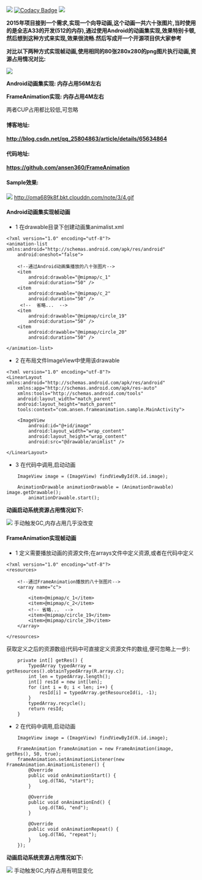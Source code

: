 [![](https://jitpack.io/v/ansen360/FrameAnimation.svg)](https://jitpack.io/#ansen360/FrameAnimation)
[![Codacy Badge](https://api.codacy.com/project/badge/Grade/68590d8a37394b2ca7298c5ddadd2310)](https://www.codacy.com/app/ansen360/FrameAnimation?utm_source=github.com&amp;utm_medium=referral&amp;utm_content=ansen360/FrameAnimation&amp;utm_campaign=Badge_Grade)
[![](https://img.shields.io/badge/author-ansen-ff69b4.svg)](http://blog.csdn.net/qq_25804863?viewmode=contents)

**2015年项目接到一个需求,实现一个向导动画,这个动画一共六十张图片,当时使用的是全志A33的开发(512的内存),通过使用Android的动画集实现,效果特别卡顿,然后想到这种方式来实现,效果很流畅.然后写成开一个开源项目供大家参考**

**对比以下两种方式实现帧动画,使用相同的80张280x280的png图片执行动画,资源占用情况对比:**

![](http://oma689k8f.bkt.clouddn.com/note/3/3.png)

**Android动画集实现: 内存占用56M左右**

**FrameAnimation实现: 内存占用4M左右**

两者CUP占用都比较低,可忽略

#### 博客地址:
**http://blog.csdn.net/qq_25804863/article/details/65634864**

#### 代码地址:
**https://github.com/ansen360/FrameAnimation**

#### Sample效果:
![](http://oma689k8f.bkt.clouddn.com/note/3/4.gif)
http://oma689k8f.bkt.clouddn.com/note/3/4.gif
#### Android动画集实现帧动画
- 1 在drawable目录下创建动画集animalist.xml
```
<?xml version="1.0" encoding="utf-8"?>
<animation-list xmlns:android="http://schemas.android.com/apk/res/android"
    android:oneshot="false">

    <!--通过Android动画集播放的八十张图片-->
    <item
        android:drawable="@mipmap/c_1"
        android:duration="50" />
    <item
        android:drawable="@mipmap/c_2"
        android:duration="50" />
     <!--  省略...  -->
    <item
        android:drawable="@mipmap/circle_19"
        android:duration="50" />
    <item
        android:drawable="@mipmap/circle_20"
        android:duration="50" />

</animation-list>
```

- 2 在布局文件ImageView中使用该drawable
```
<?xml version="1.0" encoding="utf-8"?>
<LinearLayout xmlns:android="http://schemas.android.com/apk/res/android"
    xmlns:app="http://schemas.android.com/apk/res-auto"
    xmlns:tools="http://schemas.android.com/tools"
    android:layout_width="match_parent"
    android:layout_height="match_parent"
    tools:context="com.ansen.frameanimation.sample.MainActivity">

    <ImageView
        android:id="@+id/image"
        android:layout_width="wrap_content"
        android:layout_height="wrap_content"
        android:src="@drawable/animlist" />

</LinearLayout>

```
- 3 在代码中调用,启动动画
```
    ImageView image = (ImageView) findViewById(R.id.image);

    AnimationDrawable animationDrawable = (AnimationDrawable) image.getDrawable();
        animationDrawable.start();
```
**动画启动系统资源占用情况如下:**

![](http://oma689k8f.bkt.clouddn.com/note/3/1.png)
手动触发GC,内存占用几乎没改变



#### FrameAnimation实现帧动画
- 1 定义需要播放动画的资源文件;在arrays文件中定义资源,或者在代码中定义
```
<?xml version="1.0" encoding="utf-8"?>
<resources>

    <!--通过FrameAnimation播放的八十张图片-->
    <array name="c">

        <item>@mipmap/c_1</item>
        <item>@mipmap/c_2</item>
        <!-- 省略...  -->
        <item>@mipmap/circle_19</item>
        <item>@mipmap/circle_20</item>
    </array>

</resources>
```
获取定义之后的资源数组(代码中可直接定义资源文件的数组,便可忽略上一步):
```
    private int[] getRes() {
        TypedArray typedArray = getResources().obtainTypedArray(R.array.c);
        int len = typedArray.length();
        int[] resId = new int[len];
        for (int i = 0; i < len; i++) {
            resId[i] = typedArray.getResourceId(i, -1);
        }
        typedArray.recycle();
        return resId;
    }
```
- 2 在代码中调用,启动动画
```
    ImageView image = (ImageView) findViewById(R.id.image);

    FrameAnimation frameAnimation = new FrameAnimation(image, getRes(), 50, true);
    frameAnimation.setAnimationListener(new FrameAnimation.AnimationListener() {
        @Override
        public void onAnimationStart() {
            Log.d(TAG, "start");
        }

        @Override
        public void onAnimationEnd() {
            Log.d(TAG, "end");
        }

        @Override
        public void onAnimationRepeat() {
            Log.d(TAG, "repeat");
        }
    });
```

**动画启动系统资源占用情况如下:**

![](http://oma689k8f.bkt.clouddn.com/note/3/2.png)
手动触发GC,内存占用有明显变化

